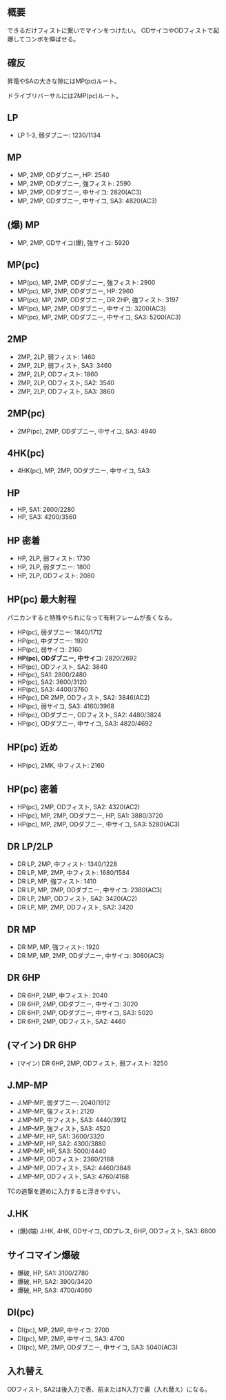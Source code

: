 ## 概要

できるだけフィストに繋いでマインをつけたい。
ODサイコやODフィストで起爆してコンボを伸ばせる。

## 確反

昇竜やSAの大きな隙にはMP(pc)ルート。

ドライブリバーサルには2MP(pc)ルート。

## LP

- LP 1-3, 弱ダブニー: 1230/1134

## MP

- MP, 2MP, ODダブニー, HP: 2540
- MP, 2MP, ODダブニー, 強フィスト: 2590
- MP, 2MP, ODダブニー, 中サイコ: 2820(AC3)
- MP, 2MP, ODダブニー, 中サイコ, SA3: 4820(AC3)

## (爆) MP

- MP, 2MP, ODサイコ(爆), 強サイコ: 5920

## MP(pc)

- MP(pc), MP, 2MP, ODダブニー, 強フィスト: 2900
- MP(pc), MP, 2MP, ODダブニー, HP: 2960
- MP(pc), MP, 2MP, ODダブニー, DR 2HP, 強フィスト: 3197
- MP(pc), MP, 2MP, ODダブニー, 中サイコ: 3200(AC3)
- MP(pc), MP, 2MP, ODダブニー, 中サイコ, SA3: 5200(AC3)

## 2MP

- 2MP, 2LP, 弱フィスト: 1460
- 2MP, 2LP, 弱フィスト, SA3: 3460
- 2MP, 2LP, ODフィスト: 1860
- 2MP, 2LP, ODフィスト, SA2: 3540
- 2MP, 2LP, ODフィスト, SA3: 3860

## 2MP(pc)

- 2MP(pc), 2MP, ODダブニー, 中サイコ, SA3: 4940

## 4HK(pc)

- 4HK(pc), MP, 2MP, ODダブニー, 中サイコ, SA3:

## HP

- HP, SA1: 2600/2280
- HP, SA3: 4200/3560

## HP 密着

- HP, 2LP, 弱フィスト: 1730
- HP, 2LP, 弱ダブニー: 1800
- HP, 2LP, ODフィスト: 2080

## HP(pc) 最大射程

パニカンすると特殊やられになって有利フレームが長くなる。

- HP(pc), 弱ダブニー: 1840/1712
- HP(pc), 中ダブニー: 1920
- HP(pc), 弱サイコ: 2160
- **HP(pc), ODダブニー, 中サイコ**: 2820/2692
- HP(pc), ODフィスト, SA2: 3840
- HP(pc), SA1: 2800/2480
- HP(pc), SA2: 3600/3120
- HP(pc), SA3: 4400/3760
- HP(pc), DR 2MP, ODフィスト, SA2: 3846(AC2)
- HP(pc), 弱サイコ, SA3: 4160/3968
- HP(pc), ODダブニー, ODフィスト, SA2: 4480/3824
- HP(pc), ODダブニー, 中サイコ, SA3: 4820/4692

## HP(pc) 近め

- HP(pc), 2MK, 中フィスト: 2160

## HP(pc) 密着

- HP(pc), 2MP, ODフィスト, SA2: 4320(AC2)
- HP(pc), MP, 2MP, ODダブニー, HP, SA1: 3880/3720
- HP(pc), MP, 2MP, ODダブニー, 中サイコ, SA3: 5280(AC3)

## DR LP/2LP

- DR LP, 2MP, 中フィスト: 1340/1228
- DR LP, MP, 2MP, 中フィスト: 1680/1584
- DR LP, MP, 強フィスト: 1410
- DR LP, MP, 2MP, ODダブニー, 中サイコ: 2380(AC3)
- DR LP, 2MP, ODフィスト, SA2: 3420(AC2)
- DR LP, MP, 2MP, ODフィスト, SA2: 3420

## DR MP

- DR MP, MP, 強フィスト: 1920
- DR MP, MP, 2MP, ODダブニー, 中サイコ: 3080(AC3)

## DR 6HP

- DR 6HP, 2MP, 中フィスト: 2040
- DR 6HP, 2MP, ODダブニー, 中サイコ: 3020
- DR 6HP, 2MP, ODダブニー, 中サイコ, SA3: 5020
- DR 6HP, 2MP, ODフィスト, SA2: 4460

## (マイン) DR 6HP

- (マイン) DR 6HP, 2MP, ODフィスト, 弱フィスト: 3250

## J.MP-MP

- J.MP-MP, 弱ダブニー: 2040/1912
- J.MP-MP, 強フィスト: 2120
- J.MP-MP, 中フィスト, SA3: 4440/3912
- J.MP-MP, 強フィスト, SA3: 4520
- J.MP-MP, HP, SA1: 3600/3320
- J.MP-MP, HP, SA2: 4300/3880
- J.MP-MP, HP, SA3: 5000/4440
- J.MP-MP, ODフィスト: 2360/2168
- J.MP-MP, ODフィスト, SA2: 4460/3848
- J.MP-MP, ODフィスト, SA3: 4760/4168

TCの追撃を遅めに入力すると浮きやすい。

## J.HK

- (爆)(端) J.HK, 4HK, ODサイコ, ODプレス, 6HP, ODフィスト, SA3: 6800

## サイコマイン爆破

- 爆破, HP, SA1: 3100/2780
- 爆破, HP, SA2: 3900/3420
- 爆破, HP, SA3: 4700/4060

## DI(pc)

- DI(pc), MP, 2MP, 中サイコ: 2700
- DI(pc), MP, 2MP, 中サイコ, SA3: 4700
- DI(pc), MP, 2MP, ODダブニー, 中サイコ, SA3: 5040(AC3)

## 入れ替え

ODフィスト, SA2は後入力で表、前またはN入力で裏（入れ替え）になる。
